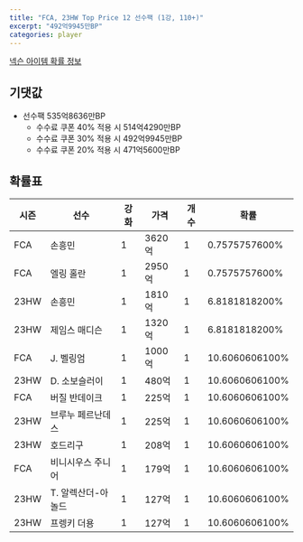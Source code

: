 ```yaml
---
title: "FCA, 23HW Top Price 12 선수팩 (1강, 110+)"
excerpt: "492억9945만BP"
categories: player
---
```

[넥슨 아이템 확률 정보](http://iteminfo.nexon.com/probability/fco?sn=7548)

## 기댓값
- 선수팩 535억8636만BP
  - 수수료 쿠폰 40% 적용 시 514억4290만BP
  - 수수료 쿠폰 30% 적용 시 492억9945만BP
  - 수수료 쿠폰 20% 적용 시 471억5600만BP


## 확률표

|시즌|선수|강화|가격|개수|확률|
|---|---|---|---|---|---|
|FCA|손흥민|1|3620억|1|0.7575757600%|
|FCA|엘링 홀란|1|2950억|1|0.7575757600%|
|23HW|손흥민|1|1810억|1|6.8181818200%|
|23HW|제임스 매디슨|1|1320억|1|6.8181818200%|
|FCA|J. 벨링엄|1|1000억|1|10.6060606100%|
|23HW|D. 소보슬러이|1|480억|1|10.6060606100%|
|FCA|버질 반데이크|1|225억|1|10.6060606100%|
|23HW|브루누 페르난데스|1|225억|1|10.6060606100%|
|23HW|호드리구|1|208억|1|10.6060606100%|
|FCA|비니시우스 주니어|1|179억|1|10.6060606100%|
|23HW|T. 알렉산더-아놀드|1|127억|1|10.6060606100%|
|23HW|프렝키 더용|1|127억|1|10.6060606100%|
